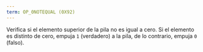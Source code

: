```yaml
---
term: OP_0NOTEQUAL (0X92)
---
```


Verifica si el elemento superior de la pila no es igual a cero. Si el elemento es distinto de cero, empuja `1` (verdadero) a la pila, de lo contrario, empuja `0` (falso).
